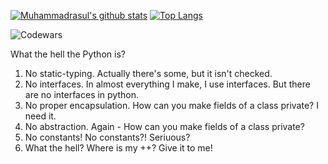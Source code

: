 [![Muhammadrasul's github stats](https://github-readme-stats.vercel.app/api?username=Muhammadrasul446&count_private=true&show_icon=true&theme=radical)](https://github.com/anuraghazra/github-readme-stats)
[![Top Langs](https://github-readme-stats.vercel.app/api/top-langs/?username=Muhammadrasul446&count_private=true&show_icon=true&theme=radical)](https://github.com/anuraghazra/github-readme-stats)

![Codewars](https://www.codewars.com/users/Muhammadrasul446/badges/large)


What the hell the Python is?

1. No static-typing. Actually there's some, but it isn't checked.
2. No interfaces. In almost everything I make, I use interfaces. But there are no interfaces in python.
3. No proper encapsulation. How can you make fields of a class private? I need it.
4. No abstraction. Again - How can you make fields of a class private?
5. No constants! No constants?! Seriuous?
6. What the hell? Where is my ++? Give it to me!
